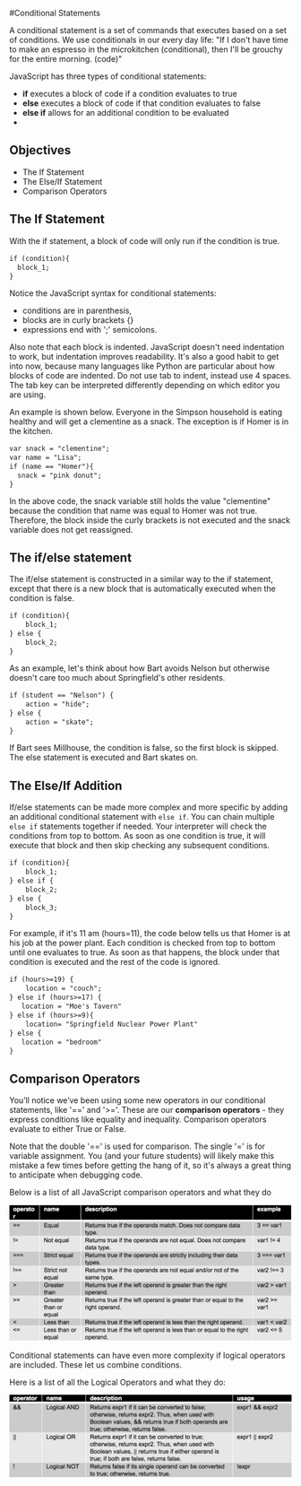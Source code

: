
#Conditional Statements

A conditional statement is a set of commands that executes based on a set of conditions. We use conditionals in our every day life: "If I don't have time to make an espresso in the microkitchen (conditional), then I'll be grouchy for the entire morning. (code)"

JavaScript has three types of conditional statements:

* **if** executes a block of code if a condition evaluates to true
* **else** executes a block of code if that condition evaluates to false
* **else if** allows for an additional condition to be evaluated
* 
## Objectives
* The If Statement
* The Else/If Statement
* Comparison Operators

## The If Statement

With the if statement, a block of code will only run if the condition is true.

```
if (condition){
  block_1;
}
```
Notice the JavaScript syntax for conditional statements:
+ conditions are in parenthesis,
+ blocks are in curly brackets {}
+ expressions end with ';' semicolons.

Also note that each block is indented. JavaScript doesn't need indentation to work, but indentation improves readability. It's also a good habit to get into now, because many languages like Python are particular about how blocks of code are indented. Do not use tab to indent, instead use 4 spaces. The tab key can be interpreted differently depending on which editor you are using.

An example is shown below. Everyone in the Simpson household is eating healthy and will get a clementine as a snack. The exception is if Homer is in the kitchen.
```
var snack = "clementine";
var name = "Lisa";
if (name == "Homer"){
  snack = "pink donut";
}
```
In the above code, the snack variable still holds the value "clementine" because the condition that name was equal to Homer was not true. Therefore, the block inside the curly brackets is not executed and the snack variable does not get reassigned.

## The if/else statement
The if/else statement is constructed in a similar way to the if statement, except that there is a new block that is automatically executed when the condition is false.
```
if (condition){
    block_1;
} else {
    block_2;
}
```

As an example, let's think about how Bart avoids Nelson but otherwise doesn't care too much about Springfield's other residents.
```
if (student == "Nelson") {
    action = "hide";
} else {
    action = "skate";
}
```

If Bart sees Millhouse, the condition is false, so the first block is skipped. The else statement is executed and Bart skates on.

## The Else/If Addition
If/else statements can be made more complex and more specific by adding an additional conditional statement with `else if`. You can chain multiple `else if` statements together if needed. Your interpreter will check the conditions from top to bottom. As soon as one condition is true, it will execute that block and then skip checking any subsequent conditions.

```
if (condition){
    block_1;
} else if {
    block_2;
} else {
    block_3;
}
```
For example, if it's 11 am (hours=11), the code below tells us that Homer is at his job at the power plant. Each condition is checked from top to bottom until one evaluates to true. As soon as that happens, the block under that condition is executed and the rest of the code is ignored.

```
if (hours>=19) {
    location = "couch";
} else if (hours>=17) {
   location = "Moe's Tavern"
} else if (hours>=9){
    location= "Springfield Nuclear Power Plant"
} else {
   location = "bedroom"
}

```

## Comparison Operators
You’ll notice we’ve been using some new operators in our conditional statements, like '==' and '>='. These are our **comparison operators** - they express conditions like equality and inequality. Comparison operators evaluate to either True or False.

Note that the double '==' is used for comparison. The single '=' is for variable assignment. You (and your future students) will likely make this mistake a few times before getting the hang of it, so it's always a great thing to anticipate when debugging code.

Below is a list of all JavaScript comparison operators and what they do

<img src="https://raw.githubusercontent.com/learn-co-curriculum/cssi-2.5-conditional-statements/master/js-boolean-operator-table.png">

Conditional statements can have even more complexity if logical operators are included. These let us combine conditions. 

Here is a list of all the Logical Operators and what they do:

<img src="https://raw.githubusercontent.com/learn-co-curriculum/cssi-2.5-conditional-statements/master/js-logical-operators.png">
